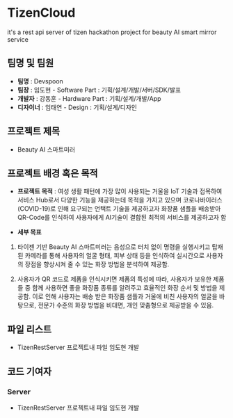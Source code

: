 # TizenCloud
it's a rest api server of tizen hackathon project for beauty AI smart mirror service

## 팀명 및 팀원 
* **팀명** :  Devspoon 
* **팀장** : 임도현 - Software Part : 기획/설계/개발/서버/SDK/발표
* **개발자** : 강동훈 - Hardware Part : 기획/설계/개발/App
* **디자이너** : 임태연 - Design : 기획/설계/디자인

## 프로젝트 제목
* Beauty AI 스마트미러

## 프로젝트 배경 혹은 목적
* **프로젝트 목적** : 여성 생활 패턴에 가장 많이 사용되는 거울을 IoT 기술과 접목하여 서비스 Hub로서 다양한 기능을 제공하는데 목적을 가지고 있으며 코로나바이러스(COVID-19)로 인해 요구되는 언택트 기술을 제공하고자 화장품 샘플을 배송받아 QR-Code를 인식하여 사용자에게 AI기술이 결합된 최적의 서비스를 제공하고자 함     
 
* **세부 목표**
1. 타이젠 기반 Beauty AI 스마트미러는 음성으로 터치 없이 명령을 실행시키고 탑재된 카메라를 통해 사용자의 얼굴 형태, 피부 상태 등을 인식하여 실시간으로 사용자의 장점을 향상시켜 줄 수 있는 화장 방법을 분석하여 제공함.

2. 사용자가 QR 코드로 제품을 인식시키면 제품의 특성에 따라, 사용자가 보유한 제품들 중 함께 사용하면 좋을 화장품 종류를 알려주고 효율적인 화장 순서 및 방법을 제공함. 이로 인해 사용자는 배송 받은 화장품 샘플과 거울에 비친 사용자의 얼굴을 바탕으로, 전문가 수준의 화장 방법을 비대면, 개인 맞춤형으로 제공받을 수 있음.

## 파일 리스트 
* TizenRestServer 프로젝트내 파일 임도현 개발

## 코드 기여자 
### **Server**
* TizenRestServer 프로젝트내 파일 임도현 개발
